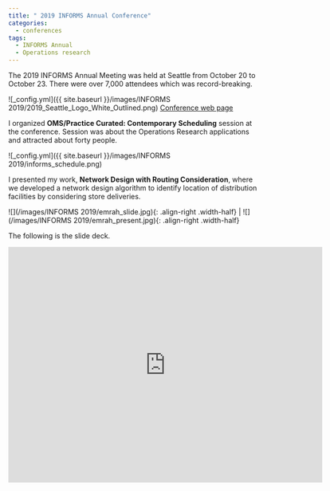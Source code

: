```yaml
---
title: " 2019 INFORMS Annual Conference"
categories:
  - conferences
tags:
  - INFORMS Annual
  - Operations research
--- 
```


The 2019 INFORMS Annual Meeting was held at Seattle from October 20 to October 23. There were
over 7,000 attendees which was record-breaking. 

![_config.yml]({{ site.baseurl }}/images/INFORMS 2019/2019_Seattle_Logo_White_Outlined.png)
[Conference web page](http://meetings2.informs.org/wordpress/seattle2019/)

I organized **OMS/Practice Curated: Contemporary Scheduling** session
at the conference. Session was about the Operations Research applications and attracted
about forty people. 

![_config.yml]({{ site.baseurl }}/images/INFORMS 2019/informs_schedule.png)

I presented my work, **Network Design with Routing Consideration**, where we developed 
a network design algorithm to identify location of distribution facilities
by considering store deliveries. 

<style type="text/css">
  p {
    .width-half {width: 30%}
  }
</style>

 ![](/images/INFORMS 2019/emrah_slide.jpg){: .align-right .width-half} | ![](/images/INFORMS 2019/emrah_present.jpg){: .align-right .width-half} 


The following is the slide deck.

<style type="text/css">
  p {
    .responsive-wrap iframe{ max-width: 70%;};
  }
</style>

<div class="responsive-wrap">
<!-- this is the embed code provided by Google -->
  <iframe src="https://docs.google.com/presentation/d/1uKyUdQ2WzBUil71hkKUmFIzGBh_dYVwiN4GSFWfhLg4/embed?start=false&loop=false&delayms=3000" frameborder="0" width="630" height="473" allowfullscreen="true" mozallowfullscreen="true" webkitallowfullscreen="true"></iframe>
<!-- Google embed ends -->
</div>
